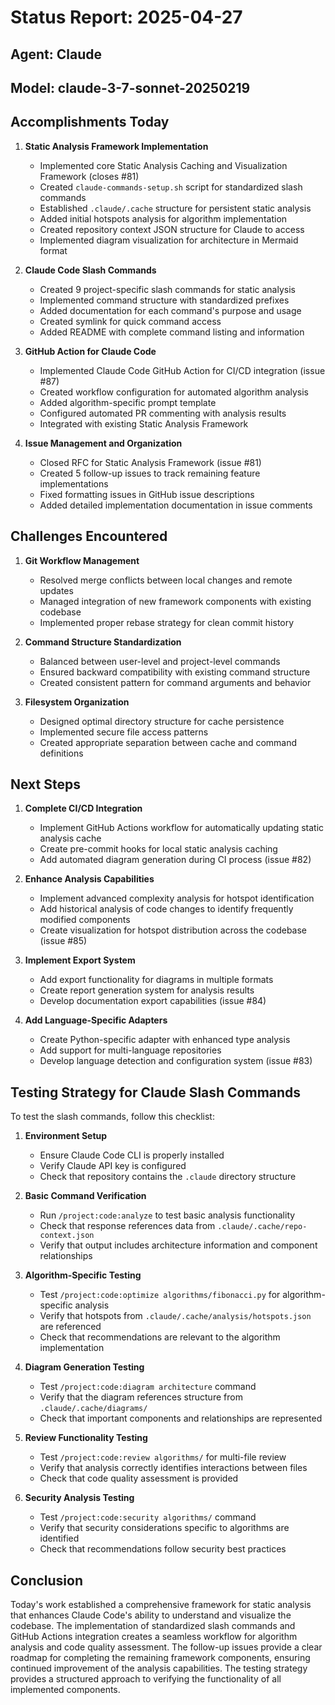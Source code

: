 # Status Report: 2025-04-27
## Agent: Claude
## Model: claude-3-7-sonnet-20250219

## Accomplishments Today

1. **Static Analysis Framework Implementation**
   - Implemented core Static Analysis Caching and Visualization Framework (closes #81)
   - Created `claude-commands-setup.sh` script for standardized slash commands
   - Established `.claude/.cache` structure for persistent static analysis
   - Added initial hotspots analysis for algorithm implementation
   - Created repository context JSON structure for Claude to access
   - Implemented diagram visualization for architecture in Mermaid format

2. **Claude Code Slash Commands**
   - Created 9 project-specific slash commands for static analysis
   - Implemented command structure with standardized prefixes
   - Added documentation for each command's purpose and usage
   - Created symlink for quick command access
   - Added README with complete command listing and information

3. **GitHub Action for Claude Code**
   - Implemented Claude Code GitHub Action for CI/CD integration (issue #87)
   - Created workflow configuration for automated algorithm analysis
   - Added algorithm-specific prompt template
   - Configured automated PR commenting with analysis results
   - Integrated with existing Static Analysis Framework

4. **Issue Management and Organization**
   - Closed RFC for Static Analysis Framework (issue #81)
   - Created 5 follow-up issues to track remaining feature implementations
   - Fixed formatting issues in GitHub issue descriptions
   - Added detailed implementation documentation in issue comments

## Challenges Encountered

1. **Git Workflow Management**
   - Resolved merge conflicts between local changes and remote updates
   - Managed integration of new framework components with existing codebase
   - Implemented proper rebase strategy for clean commit history

2. **Command Structure Standardization**
   - Balanced between user-level and project-level commands
   - Ensured backward compatibility with existing command structure
   - Created consistent pattern for command arguments and behavior

3. **Filesystem Organization**
   - Designed optimal directory structure for cache persistence
   - Implemented secure file access patterns
   - Created appropriate separation between cache and command definitions

## Next Steps

1. **Complete CI/CD Integration**
   - Implement GitHub Actions workflow for automatically updating static analysis cache
   - Create pre-commit hooks for local static analysis caching
   - Add automated diagram generation during CI process (issue #82)

2. **Enhance Analysis Capabilities**
   - Implement advanced complexity analysis for hotspot identification
   - Add historical analysis of code changes to identify frequently modified components
   - Create visualization for hotspot distribution across the codebase (issue #85)

3. **Implement Export System**
   - Add export functionality for diagrams in multiple formats
   - Create report generation system for analysis results
   - Develop documentation export capabilities (issue #84)

4. **Add Language-Specific Adapters**
   - Create Python-specific adapter with enhanced type analysis
   - Add support for multi-language repositories
   - Develop language detection and configuration system (issue #83)

## Testing Strategy for Claude Slash Commands

To test the slash commands, follow this checklist:

1. **Environment Setup**
   - Ensure Claude Code CLI is properly installed
   - Verify Claude API key is configured
   - Check that repository contains the `.claude` directory structure

2. **Basic Command Verification**
   - Run `/project:code:analyze` to test basic analysis functionality
   - Check that response references data from `.claude/.cache/repo-context.json`
   - Verify that output includes architecture information and component relationships

3. **Algorithm-Specific Testing**
   - Test `/project:code:optimize algorithms/fibonacci.py` for algorithm-specific analysis
   - Verify that hotspots from `.claude/.cache/analysis/hotspots.json` are referenced
   - Check that recommendations are relevant to the algorithm implementation

4. **Diagram Generation Testing**
   - Test `/project:code:diagram architecture` command
   - Verify that the diagram references structure from `.claude/.cache/diagrams/`
   - Check that important components and relationships are represented

5. **Review Functionality Testing**
   - Test `/project:code:review algorithms/` for multi-file review
   - Verify that analysis correctly identifies interactions between files
   - Check that code quality assessment is provided

6. **Security Analysis Testing**
   - Test `/project:code:security algorithms/` command
   - Verify that security considerations specific to algorithms are identified
   - Check that recommendations follow security best practices

## Conclusion

Today's work established a comprehensive framework for static analysis that enhances Claude Code's ability to understand and visualize the codebase. The implementation of standardized slash commands and GitHub Actions integration creates a seamless workflow for algorithm analysis and code quality assessment. The follow-up issues provide a clear roadmap for completing the remaining framework components, ensuring continued improvement of the analysis capabilities. The testing strategy provides a structured approach to verifying the functionality of all implemented components.